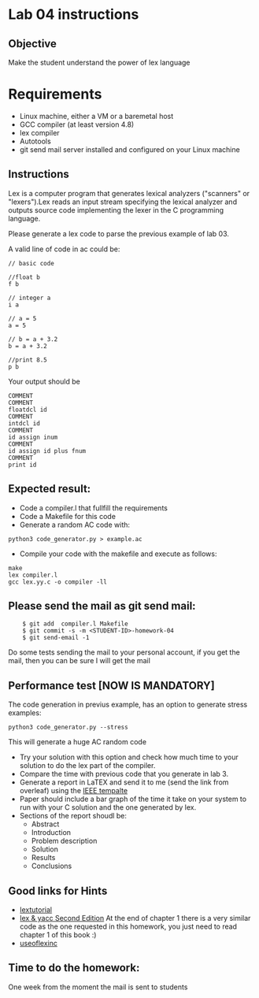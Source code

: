 # Lab 04 instructions

## Objective

Make the student understand the power of lex language

# Requirements

* Linux machine, either a VM or a baremetal host
* GCC compiler (at least version 4.8)
* lex compiler
* Autotools
* git send mail server installed and configured on your Linux machine

## Instructions

Lex is a computer program that generates lexical analyzers ("scanners" or
"lexers").Lex reads an input stream specifying the lexical analyzer and outputs
source code implementing the lexer in the C programming language.

Please generate a lex code to parse the previous example of lab 03.

A valid line of code in ac could be:

```
// basic code

//float b
f b

// integer a
i a

// a = 5
a = 5

// b = a + 3.2
b = a + 3.2

//print 8.5
p b
```

Your output should be

```
COMMENT
COMMENT
floatdcl id
COMMENT
intdcl id
COMMENT
id assign inum
COMMENT
id assign id plus fnum
COMMENT
print id
```

## Expected result:

* Code a compiler.l that fullfill the requirements
* Code a Makefile for this code
* Generate a random AC code with:

```
python3 code_generator.py > example.ac

```

* Compile your code with the makefile and execute as follows:

```
make
lex compiler.l
gcc lex.yy.c -o compiler -ll
```


## Please send the mail as git send mail:

```
    $ git add  compiler.l Makefile
    $ git commit -s -m <STUDENT-ID>-homework-04
    $ git send-email -1

```
Do some tests sending the mail to your personal account, if you get the mail,
then you can be sure I will get the mail

## Performance test [NOW IS MANDATORY]

The code generation in previus example, has an option to generate stress
examples:

```
python3 code_generator.py --stress
```

This will generate a huge AC random code

* Try your solution with this option and check how much time to your solution to
do the lex part of the compiler.
* Compare the time with previous code that you generate in lab 3.
* Generate a report in LaTEX and send it to me (send the link from overleaf)
  using the [IEEE
  tempalte](https://www.overleaf.com/latex/templates/preparation-of-papers-for-ieee-sponsored-conferences-and-symposia/zfnqfzzzxghk)
* Paper should include a bar graph of the time it take on your system to run
  with your C solution and the one generated by lex.
* Sections of the report shoudl be:
    * Abstract
    * Introduction
    * Problem description
    * Solution
    * Results
    * Conclusions

## Good links for Hints

* [lextutorial](https://ds9a.nl/lex-yacc/cvs/lex-yacc-howto.html)
* [lex & yacc Second
Edition](https://www.amazon.com/lex-yacc-Doug-Brown/dp/1565920007)
At the end of chapter 1 there is a very similar code as the one requested in
this homework, you just need to read chapter 1 of this book :)
* [useoflexinc](https://www.quora.com/What-is-the-function-of-yylex-yyin-yyout-and-fclose-yyout-in-LEX)



## Time to do the homework:

One week from the moment the mail is sent to students

